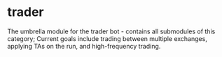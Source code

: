 # trader
The umbrella module for the trader bot - contains all submodules of this category; Current goals include trading between multiple exchanges, applying TAs on the run, and high-frequency trading.
